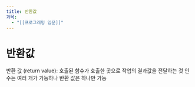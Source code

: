 ```yaml
---
title: 반환값
과목:
  - "[[프로그래밍 입문]]"
---
```


# 반환값

반환 값 (return value): 호출된 함수가 호출한 곳으로 작업의 결과값을 전달하는 것
인수는 여러 개가 가능하나 반환 값은 하나만 가능
